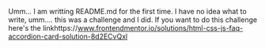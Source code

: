 Umm... I am writting README.md for the first time. I have no idea what to write, umm.... this was a challenge and I did. If you want to do this challenge here's the linkhttps://www.frontendmentor.io/solutions/html-css-js-faq-accordion-card-solution-8d2ECvQxl
